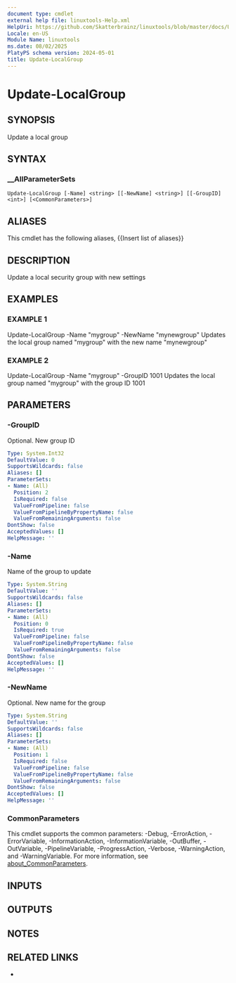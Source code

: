 ```yaml
---
document type: cmdlet
external help file: linuxtools-Help.xml
HelpUri: https://github.com/Skatterbrainz/linuxtools/blob/master/docs/Update-LocalGroup.md
Locale: en-US
Module Name: linuxtools
ms.date: 08/02/2025
PlatyPS schema version: 2024-05-01
title: Update-LocalGroup
---
```


# Update-LocalGroup

## SYNOPSIS

Update a local group

## SYNTAX

### __AllParameterSets

```
Update-LocalGroup [-Name] <string> [[-NewName] <string>] [[-GroupID] <int>] [<CommonParameters>]
```

## ALIASES

This cmdlet has the following aliases,
  {{Insert list of aliases}}

## DESCRIPTION

Update a local security group with new settings

## EXAMPLES

### EXAMPLE 1

Update-LocalGroup -Name "mygroup" -NewName "mynewgroup"
Updates the local group named "mygroup" with the new name "mynewgroup"

### EXAMPLE 2

Update-LocalGroup -Name "mygroup" -GroupID 1001
Updates the local group named "mygroup" with the group ID 1001

## PARAMETERS

### -GroupID

Optional.
New group ID

```yaml
Type: System.Int32
DefaultValue: 0
SupportsWildcards: false
Aliases: []
ParameterSets:
- Name: (All)
  Position: 2
  IsRequired: false
  ValueFromPipeline: false
  ValueFromPipelineByPropertyName: false
  ValueFromRemainingArguments: false
DontShow: false
AcceptedValues: []
HelpMessage: ''
```

### -Name

Name of the group to update

```yaml
Type: System.String
DefaultValue: ''
SupportsWildcards: false
Aliases: []
ParameterSets:
- Name: (All)
  Position: 0
  IsRequired: true
  ValueFromPipeline: false
  ValueFromPipelineByPropertyName: false
  ValueFromRemainingArguments: false
DontShow: false
AcceptedValues: []
HelpMessage: ''
```

### -NewName

Optional.
New name for the group

```yaml
Type: System.String
DefaultValue: ''
SupportsWildcards: false
Aliases: []
ParameterSets:
- Name: (All)
  Position: 1
  IsRequired: false
  ValueFromPipeline: false
  ValueFromPipelineByPropertyName: false
  ValueFromRemainingArguments: false
DontShow: false
AcceptedValues: []
HelpMessage: ''
```

### CommonParameters

This cmdlet supports the common parameters: -Debug, -ErrorAction, -ErrorVariable,
-InformationAction, -InformationVariable, -OutBuffer, -OutVariable, -PipelineVariable,
-ProgressAction, -Verbose, -WarningAction, and -WarningVariable. For more information, see
[about_CommonParameters](https://go.microsoft.com/fwlink/?LinkID=113216).

## INPUTS

## OUTPUTS

## NOTES

## RELATED LINKS

- [](https://github.com/Skatterbrainz/linuxtools/blob/master/docs/Update-LocalGroup.md)
